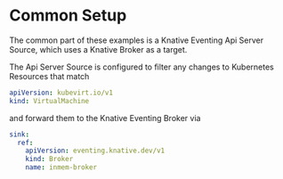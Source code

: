 # Common Setup

The common part of these examples is a Knative Eventing Api Server Source, which uses a Knative Broker as a target.

The Api Server Source is configured to filter any changes to Kubernetes Resources that match
```yaml
apiVersion: kubevirt.io/v1
kind: VirtualMachine
```
and forward them to the Knative Eventing Broker via
```yaml
sink:
  ref:
    apiVersion: eventing.knative.dev/v1
    kind: Broker
    name: inmem-broker
```
